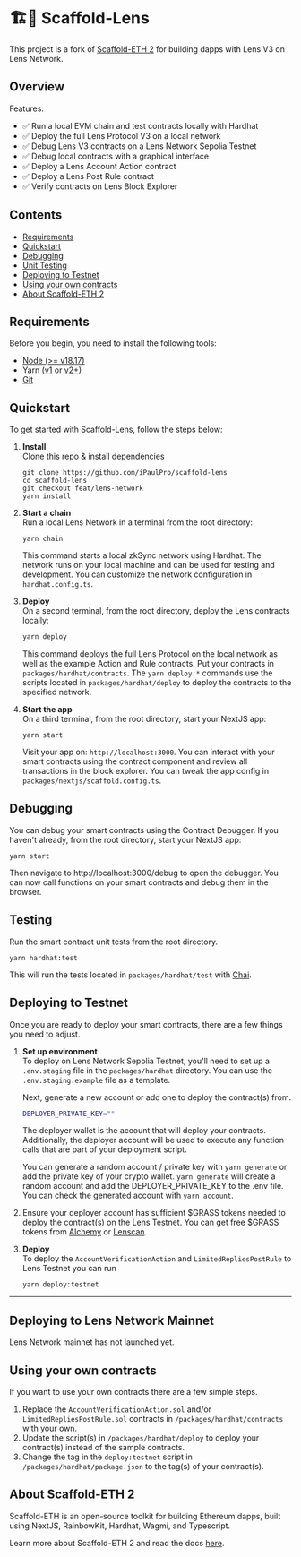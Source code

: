 # 🏗🌿 Scaffold-Lens

This project is a fork of [Scaffold-ETH 2](https://github.com/scaffold-eth/scaffold-eth-2) for building dapps with Lens V3 on Lens Network.

## Overview

Features:
- ✅ Run a local EVM chain and test contracts locally with Hardhat
- ✅ Deploy the full Lens Protocol V3 on a local network
- ✅ Debug Lens V3 contracts on a Lens Network Sepolia Testnet
- ✅ Debug local contracts with a graphical interface
- ✅ Deploy a Lens Account Action contract
- ✅ Deploy a Lens Post Rule contract
- ✅ Verify contracts on Lens Block Explorer

## Contents

- [Requirements](#requirements)
- [Quickstart](#quickstart)
- [Debugging](#debugging)
- [Unit Testing](#testing)
- [Deploying to Testnet](#deploying-to-testnet)
- [Using your own contracts](#using-your-own-contracts)
- [About Scaffold-ETH 2](#about-scaffold-eth-2)

## Requirements

Before you begin, you need to install the following tools:

- [Node (>= v18.17)](https://nodejs.org/en/download/)
- Yarn ([v1](https://classic.yarnpkg.com/en/docs/install/) or [v2+](https://yarnpkg.com/getting-started/install))
- [Git](https://git-scm.com/downloads)

## Quickstart

To get started with Scaffold-Lens, follow the steps below:

1. **Install**  
   Clone this repo & install dependencies
    ```shell
    git clone https://github.com/iPaulPro/scaffold-lens
    cd scaffold-lens
    git checkout feat/lens-network
    yarn install
    ```

2. **Start a chain**  
   Run a local Lens Network in a terminal from the root directory:
    ```shell
    yarn chain
    ```

   This command starts a local zkSync network using Hardhat. The network runs on your local machine and can be used for testing and development. You can customize the network configuration in `hardhat.config.ts`.

3. **Deploy**  
   On a second terminal, from the root directory, deploy the Lens contracts locally:
    ```bash
    yarn deploy
    ```

   This command deploys the full Lens Protocol on the local network as well as the example Action and Rule contracts. Put your contracts  in `packages/hardhat/contracts`. The `yarn deploy:*` commands use the scripts located in `packages/hardhat/deploy` to deploy the contracts to the specified network.

4. **Start the app**  
   On a third terminal, from the root directory, start your NextJS app:
    ```shell
    yarn start
    ```

   Visit your app on: `http://localhost:3000`. You can interact with your smart contracts using the contract component and review all transactions in the block explorer. You can tweak the app config in `packages/nextjs/scaffold.config.ts`.
   
## Debugging

You can debug your smart contracts using the Contract Debugger. If you haven't already, from the root directory, start your NextJS app:
```shell
yarn start
```

Then navigate to http://localhost:3000/debug to open the debugger. You can now call functions on your smart contracts and debug them in the browser.

## Testing

Run the smart contract unit tests from the root directory.
```shell
yarn hardhat:test
```

This will run the tests located in `packages/hardhat/test` with [Chai](https://github.com/chaijs/chai).

## Deploying to Testnet

Once you are ready to deploy your smart contracts, there are a few things you need to adjust.

1. **Set up environment**  
   To deploy on Lens Network Sepolia Testnet, you'll need to set up a `.env.staging` file in the `packages/hardhat` directory. You can use the `.env.staging.example` file as a template.

   Next, generate a new account or add one to deploy the contract(s) from.
   ```bash
   DEPLOYER_PRIVATE_KEY=""
   ```

   The deployer wallet is the account that will deploy your contracts. Additionally, the deployer account will be used to execute any function calls that are part of your deployment script.

   You can generate a random account / private key with `yarn generate` or add the private key of your crypto wallet. `yarn generate` will create a random account and add the DEPLOYER_PRIVATE_KEY to the .env file. You can check the generated account with `yarn account`.

2. Ensure your deployer account has sufficient \$GRASS tokens needed to deploy the contract(s) on the Lens Testnet. You can get free \$GRASS tokens from [Alchemy](https://www.alchemy.com/faucets/lens-sepolia/) or [Lenscan](https://testnet.lenscan.io/faucet).

3. **Deploy**  
   To deploy the `AccountVerificationAction` and `LimitedRepliesPostRule` to Lens Testnet you can run

   ```shell
   yarn deploy:testnet
   ```
---

## Deploying to Lens Network Mainnet

Lens Network mainnet has not launched yet.

## Using your own contracts

If you want to use your own contracts there are a few simple steps. 

1. Replace the `AccountVerificationAction.sol` and/or `LimitedRepliesPostRule.sol` contracts in `/packages/hardhat/contracts` with your own. 
2. Update the script(s) in `/packages/hardhat/deploy` to deploy your contract(s) instead of the sample contracts.
3. Change the tag in the `deploy:testnet` script in `/packages/hardhat/package.json` to the tag(s) of your contract(s).

## About Scaffold-ETH 2

Scaffold-ETH is an open-source toolkit for building Ethereum dapps, built using NextJS, RainbowKit, Hardhat, Wagmi, and Typescript.

Learn more about Scaffold-ETH 2 and read the docs [here](https://github.com/scaffold-eth/scaffold-eth-2).
